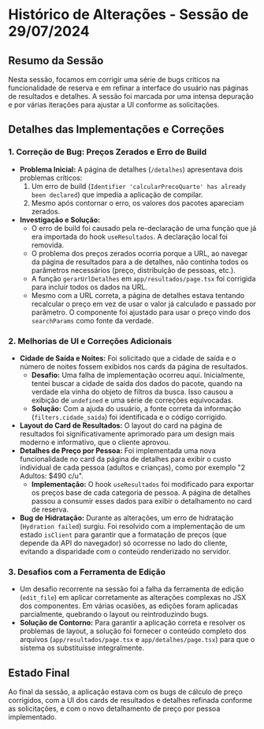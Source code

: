 # Histórico de Alterações - Sessão de 29/07/2024

## Resumo da Sessão

Nesta sessão, focamos em corrigir uma série de bugs críticos na funcionalidade de reserva e em refinar a interface do usuário nas páginas de resultados e detalhes. A sessão foi marcada por uma intensa depuração e por várias iterações para ajustar a UI conforme as solicitações.

## Detalhes das Implementações e Correções

### 1. Correção de Bug: Preços Zerados e Erro de Build

-   **Problema Inicial:** A página de detalhes (`/detalhes`) apresentava dois problemas críticos:
    1.  Um erro de build (`Identifier 'calcularPrecoQuarto' has already been declared`) que impedia a aplicação de compilar.
    2.  Mesmo após contornar o erro, os valores dos pacotes apareciam zerados.
-   **Investigação e Solução:**
    -   O erro de build foi causado pela re-declaração de uma função que já era importada do hook `useResultados`. A declaração local foi removida.
    -   O problema dos preços zerados ocorria porque a URL, ao navegar da página de resultados para a de detalhes, não continha todos os parâmetros necessários (preço, distribuição de pessoas, etc.).
    -   A função `gerarUrlDetalhes` em `app/resultados/page.tsx` foi corrigida para incluir todos os dados na URL.
    -   Mesmo com a URL correta, a página de detalhes estava tentando recalcular o preço em vez de usar o valor já calculado e passado por parâmetro. O componente foi ajustado para usar o preço vindo dos `searchParams` como fonte da verdade.

### 2. Melhorias de UI e Correções Adicionais

-   **Cidade de Saída e Noites:** Foi solicitado que a cidade de saída e o número de noites fossem exibidos nos cards da página de resultados.
    -   **Desafio:** Uma falha de implementação ocorreu aqui. Inicialmente, tentei buscar a cidade de saída dos dados do pacote, quando na verdade ela vinha do objeto de filtros da busca. Isso causou a exibição de `undefined` e uma série de correções equivocadas.
    -   **Solução:** Com a ajuda do usuário, a fonte correta da informação (`filters.cidade_saida`) foi identificada e o código corrigido.
-   **Layout do Card de Resultados:** O layout do card na página de resultados foi significativamente aprimorado para um design mais moderno e informativo, que o cliente aprovou.
-   **Detalhes de Preço por Pessoa:** Foi implementada uma nova funcionalidade no card da página de detalhes para exibir o custo individual de cada pessoa (adultos e crianças), como por exemplo "2 Adultos: $490 c/u".
    -   **Implementação:** O hook `useResultados` foi modificado para exportar os preços base de cada categoria de pessoa. A página de detalhes passou a consumir esses dados para exibir o detalhamento no card de reserva.
-   **Bug de Hidratação:** Durante as alterações, um erro de hidratação (`Hydration failed`) surgiu. Foi resolvido com a implementação de um estado `isClient` para garantir que a formatação de preços (que depende da API do navegador) só ocorresse no lado do cliente, evitando a disparidade com o conteúdo renderizado no servidor.

### 3. Desafios com a Ferramenta de Edição

-   Um desafio recorrente na sessão foi a falha da ferramenta de edição (`edit_file`) em aplicar corretamente as alterações complexas no JSX dos componentes. Em várias ocasiões, as edições foram aplicadas parcialmente, quebrando o layout ou reintroduzindo bugs.
-   **Solução de Contorno:** Para garantir a aplicação correta e resolver os problemas de layout, a solução foi fornecer o conteúdo completo dos arquivos (`app/resultados/page.tsx` e `app/detalhes/page.tsx`) para que o sistema os substituísse integralmente.

## Estado Final

Ao final da sessão, a aplicação estava com os bugs de cálculo de preço corrigidos, com a UI dos cards de resultados e detalhes refinada conforme as solicitações, e com o novo detalhamento de preço por pessoa implementado. 